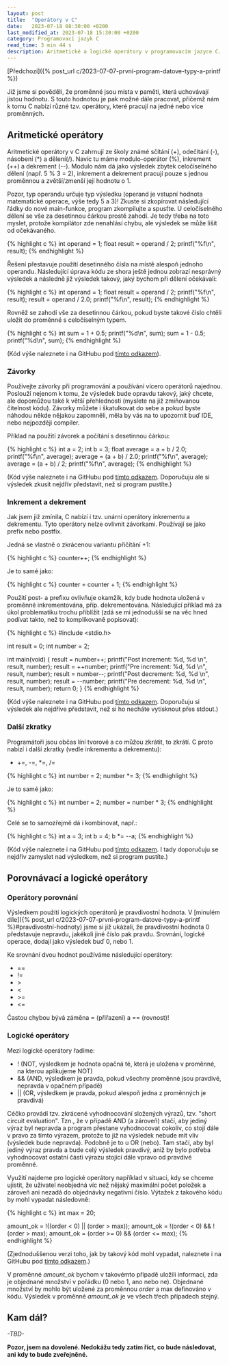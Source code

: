 ```yaml
---
layout: post
title:  "Operátory v C"
date:   2023-07-18 08:30:00 +0200
last_modified_at: 2023-07-18 15:30:00 +0200
category: Programovací jazyk C
read_time: 3 min 44 s
description: Aritmetické a logické operátory v programovacím jazyce C.
---
```


[Předchozí]({% post_url c/2023-07-07-prvni-program-datove-typy-a-printf %})

Již jsme si pověděli, že proměnné jsou místa v paměti, která uchovávají jistou hodnotu. S touto hodnotou je pak možné dále pracovat, přičemž nám k tomu C nabízí různé tzv. operátory, které pracují na jedné nebo více proměnných.

## Aritmetické operátory

Aritmetické operátory v C zahrnují ze školy známé sčítání (+), odečítání (-), násobení (*) a dělení(/). Navíc tu máme modulo-operátor (%), inkrement (++) a dekrement (--). Modulo nám dá jako výsledek zbytek celočíselného dělení (např. 5 % 3 = 2), inkrement a dekrement pracují pouze s jednou proměnnou a zvětší/zmenší její hodnotu o 1.

Pozor, typ operandu určuje typ výsledku (operand je vstupní hodnota matematické operace, výše tedy 5 a 3)! Zkuste si zkopírovat následující řádky do nové main-funkce, program zkompilujte a spusťte. U celočíselného dělení se vše za desetinnou čárkou prostě zahodí. Je tedy třeba na toto myslet, protože kompilátor zde nenahlásí chybu, ale výsledek se může lišit od očekávaného.

{% highlight c %}
int operand = 1;
float result = operand / 2;
printf("%f\n", result);
{% endhighlight %}

Řešení přestavuje použití desetinného čísla na místě alespoň jednoho operandu. Následující úprava kódu ze shora ještě jednou zobrazí nesprávný výsledek a následně již výsledek takový, jaký bychom při dělení očekávali:

{% highlight c %}
int operand = 1;
float result = operand / 2;
printf("%f\n", result);
result = operand / 2.0;
printf("%f\n", result);
{% endhighlight %}

Rovněž se zahodí vše za desetinnou čárkou, pokud byste takové číslo chtěli uložit do proměnné s celočíselným typem.

{% highlight c %}
int sum = 1 + 0.5;
printf("%d\n", sum);
sum = 1 - 0.5;
printf("%d\n", sum);
{% endhighlight %}

(Kód výše naleznete i na GitHubu pod [tímto odkazem](https://github.com/wild-karoline/C/blob/main/03_operatory-v-c/arithmetics.c)).

### Závorky

Používejte závorky při programování a používání vícero operátorů najednou. Poslouží nejenom k tomu, že výsledek bude opravdu takový, jaký chcete, ale dopomůžou také k větší přehlednosti (myslete na již zmiňovanou čitelnost kódu). Závorky můžete i škatulkovat do sebe a pokud byste náhodou někde nějakou zapomněli, měla by vás na to upozornit buď IDE, nebo nejpozději compiler.

Příklad na použití závorek a počítání s desetinnou čárkou:

{% highlight c %}
int a = 2;
int b = 3;
float average = a + b / 2.0;
printf("%f\n", average);
average = (a + b) / 2.0;
printf("%f\n", average);
average = (a + b) / 2;
printf("%f\n", average);
{% endhighlight %}

(Kód výše naleznete i na GitHubu pod [tímto odkazem](https://github.com/wild-karoline/C/blob/main/03_operatory-v-c/arithmetics.c). Doporučuju ale si výsledek zkusit nejdřív představit, než si program pustíte.)

### Inkrement a dekrement

Jak jsem již zmínila, C nabízí i tzv. unární operátory inkrementu a dekrementu. Tyto operátory nelze ovlivnit závorkami. Používají se jako prefix nebo postfix.

Jedná se vlastně o zkrácenou variantu přičítání +1:

{% highlight c %}
counter++;
{% endhighlight %}

Je to samé jako:

{% highlight c %}
counter = counter + 1;
{% endhighlight %}

Použití post- a prefixu ovlivňuje okamžik, kdy bude hodnota uložená v proměnné inkrementována, příp. dekrementována. Následující příklad má za úkol problematiku trochu přiblížit (zdá se mi jednodušší se na věc hned podívat takto, než to komplikovaně popisovat):

{% highlight c %}
#include <stdio.h>

int result = 0;
int number = 2;

int main(void)
{
  result = number++;
  printf("Post increment:	%d, %d \n", result, number);
  result = ++number;
  printf("Pre increment:	%d, %d \n", result, number);
  result = number--;
  printf("Post decrement:	%d, %d \n", result, number);
  result = --number;
  printf("Pre decrement:	%d, %d \n", result, number);
  return 0;
}
{% endhighlight %}

(Kód výše naleznete i na GitHubu pod [tímto odkazem](https://github.com/wild-karoline/C/blob/main/03_operatory-v-c/in-and-decrement.c). Doporučuju si výsledek ale nejdříve představit, než si ho necháte vytisknout přes stdout.)

### Další zkratky

Programátoři jsou občas líní tvorové a co můžou zkrátit, to zkrátí. C proto nabízí i další zkratky (vedle inkrementu a dekrementu):
- +=, -=, *=, /=

{% highlight c %}
int number = 2;
number *= 3;
{% endhighlight %}

Je to samé jako:

{% highlight c %}
int number = 2;
number = number * 3;
{% endhighlight %}

Celé se to samozřejmě dá i kombinovat, např.:

{% highlight c %}
int a = 3;
int b = 4;
b *= --a;
{% endhighlight %}

(Kód výše naleznete i na GitHubu pod [tímto odkazem](https://github.com/wild-karoline/C/blob/main/03_operatory-v-c/shorthand.c). I tady doporučuju se nejdřív zamyslet nad výsledkem, než si program pustíte.)

## Porovnávací a logické operátory

### Operátory porovnání

Výsledkem použití logických operátorů je pravdivostní hodnota. V [minulém díle]({% post_url c/2023-07-07-prvni-program-datove-typy-a-printf %}#pravdivostní-hodnoty) jsme si již ukázali, že pravdivostní hodnota 0 představuje nepravdu, jakékoli jiné číslo pak pravdu. Srovnání, logické operace, dodají jako výsledek buď 0, nebo 1.

Ke srovnání dvou hodnot používáme následující operátory:
- ==
- !=
- &gt;
- <
- &gt;=
- <=

Častou chybou bývá záměna = (přiřazení) a == (rovnost)!

### Logické operátory

Mezi logické operátory řadíme:
- ! (NOT, výsledkem je hodnota opačná té, která je uložena v proměnné, na kterou aplikujeme NOT)
- && (AND, výsledkem je pravda, pokud všechny proměnné jsou pravdivé, nepravda v opačném případě)
- &#124;&#124; (OR, výsledkem je pravda, pokud alespoň jedna z proměnných je pravdivá)

Céčko provádí tzv. zkrácené vyhodnocování složených výrazů, tzv. "short circuit evaluation". Tzn., že v případě AND (a zároveň) stačí, aby jediný výraz byl nepravda a program přestane vyhodnocovat cokoliv, co stojí dále v pravo za tímto výrazem, protože to již na výsledek nebude mít vliv (výsledek bude nepravda). Podobně je to u OR (nebo). Tam stačí, aby byl jediný výraz pravda a bude celý výsledek pravdivý, aniž by bylo potřeba vyhodnocovat ostatní části výrazu stojící dále vpravo od pravdivé proměnné.

Využití najdeme pro logické operátory například v situaci, kdy se chceme ujistit, že uživatel neobjedná víc než nějaký maximální počet položek a zároveň ani nezadá do objednávky negativní číslo. Výtažek z takového kódu by mohl vypadat následovně:

{% highlight c %}
int max = 20;

amount_ok = !((order < 0) || (order > max));
amount_ok = !(order < 0) && !(order > max);
amount_ok = (order >= 0) && (order <= max);
{% endhighlight %}

(Zjednoduššenou verzi toho, jak by takový kód mohl vypadat, naleznete i na GitHubu pod [tímto odkazem](https://github.com/wild-karoline/C/blob/main/03_operatory-v-c/logics.c).)

V proměnné *amount_ok* bychom v takovémto případě uložili informaci, zda je objednané množství v pořádku (0 nebo 1, ano nebo ne). Objednané množství by mohlo být uložené za proměnnou *order* a max definováno v kódu. Výsledek v proměnné *amount_ok* je ve všech třech případech stejný.

## Kam dál?

*\-TBD\-*

**Pozor, jsem na dovolené. Nedokážu tedy zatím říct, co bude následovat, ani kdy to bude zveřejněné.**